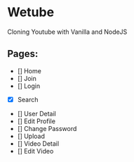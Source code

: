 # Wetube

Cloning Youtube with Vanilla and NodeJS

## Pages:

- [] Home
- [] Join
- [] Login
- [x] Search
- [] User Detail
- [] Edit Profile
- [] Change Password
- [] Upload
- [] Video Detail
- [] Edit Video
